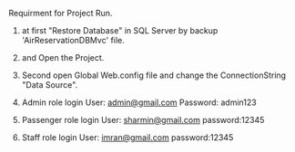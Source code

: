 Requirment for Project Run.
1. at first "Restore Database" in SQL Server by backup 'AirReservationDBMvc' file.
2. and Open the Project.
3. Second open Global Web.config file and change the ConnectionString "Data Source".

4. Admin role login
	User: admin@gmail.com
	Password: admin123

5. Passenger role login
	User: sharmin@gmail.com
	password:12345

6. Staff role login
	User: imran@gmail.com
	password:12345
 